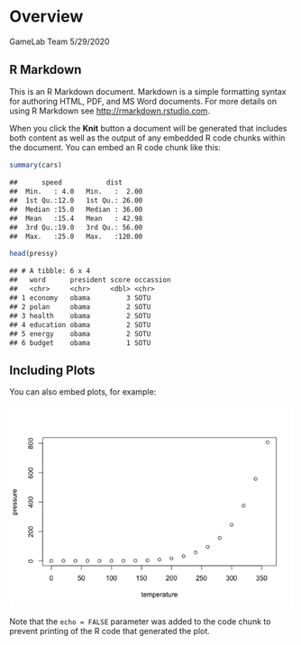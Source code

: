 Overview
================
GameLab Team
5/29/2020

## R Markdown

This is an R Markdown document. Markdown is a simple formatting syntax
for authoring HTML, PDF, and MS Word documents. For more details on
using R Markdown see <http://rmarkdown.rstudio.com>.

When you click the **Knit** button a document will be generated that
includes both content as well as the output of any embedded R code
chunks within the document. You can embed an R code chunk like this:

``` r
summary(cars)
```

    ##      speed           dist       
    ##  Min.   : 4.0   Min.   :  2.00  
    ##  1st Qu.:12.0   1st Qu.: 26.00  
    ##  Median :15.0   Median : 36.00  
    ##  Mean   :15.4   Mean   : 42.98  
    ##  3rd Qu.:19.0   3rd Qu.: 56.00  
    ##  Max.   :25.0   Max.   :120.00

``` r
head(pressy)
```

    ## # A tibble: 6 x 4
    ##   word      president score occassion
    ##   <chr>     <chr>     <dbl> <chr>    
    ## 1 economy   obama         3 SOTU     
    ## 2 polan     obama         2 SOTU     
    ## 3 health    obama         2 SOTU     
    ## 4 education obama         2 SOTU     
    ## 5 energy    obama         2 SOTU     
    ## 6 budget    obama         1 SOTU

## Including Plots

You can also embed plots, for example:

![](README_files/figure-gfm/pressure-1.png)<!-- -->

Note that the `echo = FALSE` parameter was added to the code chunk to
prevent printing of the R code that generated the plot.

